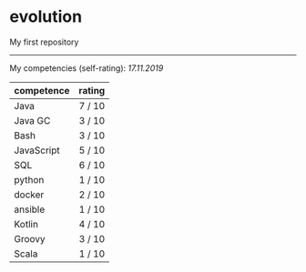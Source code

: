 # evolution
My first repository

---
My competencies (self-rating):
_17.11.2019_

|competence|rating|
|----------|-----:|
|Java| 7 / 10|
|Java GC| 3 / 10| 
|Bash| 3 / 10|
|JavaScript| 5 / 10|
|SQL| 6 / 10|
|python| 1 / 10|
|docker| 2 / 10|
|ansible| 1 / 10|
|Kotlin| 4 / 10|
|Groovy| 3 / 10|
|Scala| 1 / 10|
